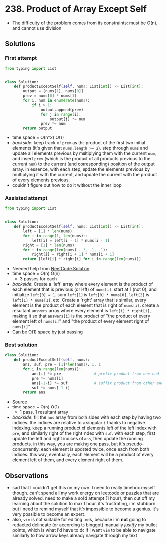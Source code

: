 # 238. Product of Array Except Self

- The difficulty of the problem comes from its constraints: must be O(n), and cannot use division

## Solutions

### First attempt

```py
from typing import List


class Solution:
    def productExceptSelf(self, nums: List[int]) -> List[int]:
        output = [nums[1], nums[0]]
        prev = nums[0] * nums[1]
        for i, num in enumerate(nums):
            if i > 1:
                output.append(prev)
                for j in range(i):
                    output[j] *= num
                prev *= num
        return output
```

- time space = O(n^2) O(1)
- _backside_: keep track of `prev` as the product of the first two initial elements (it's given that `nums.length >= 2`). step through `nums` and update all elements previous by multiplying them with the current `num`, and insert `prev` (which is the product of all products previous to the current `num`) to the current (and corresponding) position of the output array. in essence, with each step, update the elements previous by multiplying it with the current, and update the current with the product of every elements previous.
- couldn't figure out how to do it without the inner loop

### Assisted attempt

```py
from typing import List


class Solution:
    def productExceptSelf(self, nums: List[int]) -> List[int]:
        left = [1] * len(nums)
        for i in range(1, len(nums)):
            left[i] = left[i - 1] * nums[i - 1]
        right = [1] * len(nums)
        for i in range(len(nums) - 2, -1, -1):
            right[i] = right[i + 1] * nums[i + 1]
        return [left[i] * right[i] for i in range(len(nums))]
```

- Needed help from [NeetCode Solution](https://youtu.be/bNvIQI2wAjk)
- time space = O(n) O(n)
  - 3 passes for each
- _backside_: Create a 'left' array where every element is the product of each element that is previous (or left) of `nums[i]`. start at 1 (not 0), and initialize `left[0] = 1`. som `left[1]` is `left[0] * nums[0]`, `left[2]` is `left[1] * nums[1]`, etc. Create a 'right' array that is similar, every element is the product of each element that is right of `nums[i]`. create a resultant `answers` array where every element is `left[i] * right[i]`, making it so that `answers[i]` is the product of "the product of every element left of `nums[i]`" and "the product of every element right of `nums[i]`"
- Can be O(1) space by just passing

### Best solution

```py
class Solution:
    def productExceptSelf(self, nums):
        ans, suf, pre = [1]*len(nums), 1, 1
        for i in range(len(nums)):
            ans[i] *= pre               # prefix product from one end
            pre *= nums[i]
			ans[-1-i] *= suf            # suffix product from other end
			suf *= nums[-1-i]
        return ans
```

- [Source](https://leetcode.com/problems/product-of-array-except-self/solutions/1597994/c-python-4-simple-solutions-w-explanation-prefix-suffix-product-o-1-space-approach/?orderBy=most_votes)
- time space = O(n) O(1)
  - 1 pass, 1 resultant array
- _backside_: fill the `ans` array from both sides with each step by having two indices. the indices are relative to a singular `i` thanks to negative indexing. keep a running product of elements left of the left index with `pre`, and similarly right of the right index with `suf`. with each step, first update the left and right indices of `ans`, then update the running products. in this way, you are making one pass, but it's pseudo-concurrently. each element is updated twice, once each from both indices. this way, eventually, each element will be a product of every element left of them, and every element right of them.

## Observations

- sad that I couldn't get this on my own. I need to really timebox myself though. can't spend all my work energy on leetcode or puzzles that are already solved. need to make a solid attempt (1 hour), then cut off my learning about the solution to max 1 hour. it's frustrating, i'm stubborn. but i need to remind myself that it's impossible to become a genius. it's very possible to become an expert.
- also, `vim` is not suitable for editing `.md`s, because i'm **not** going to ~~redacted~~ delineate (or according to binggpt) manually _justify_ my bullet points, which is what i'd have to do if i want `vim` to be able to navigate similarly to how arrow keys already navigate through my text
